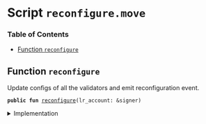 
<a name="SCRIPT"></a>

# Script `reconfigure.move`

### Table of Contents

-  [Function `reconfigure`](#SCRIPT_reconfigure)



<a name="SCRIPT_reconfigure"></a>

## Function `reconfigure`

Update configs of all the validators and emit reconfiguration event.


<pre><code><b>public</b> <b>fun</b> <a href="#SCRIPT_reconfigure">reconfigure</a>(lr_account: &signer)
</code></pre>



<details>
<summary>Implementation</summary>


<pre><code><b>fun</b> <a href="#SCRIPT_reconfigure">reconfigure</a>(lr_account: &signer) {
    <a href="../../modules/doc/LibraSystem.md#0x1_LibraSystem_update_and_reconfigure">LibraSystem::update_and_reconfigure</a>(lr_account);
}
</code></pre>



</details>
